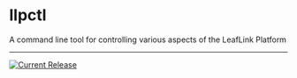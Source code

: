 # llpctl

A command line tool for controlling various aspects of the LeafLink Platform

---

[![Current Release](https://img.shields.io/badge/release-0.6.0-1eb0fc.svg)](https://github.com/leeaflink/llpctl/releases/tag/0.6.0)
